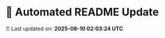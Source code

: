 # 🚀 Automated README Update

⏰ Last updated on: **2025-08-10 02:03:24 UTC**


<!-- noise-1 ✅ -->

<!-- noise-2   -->
